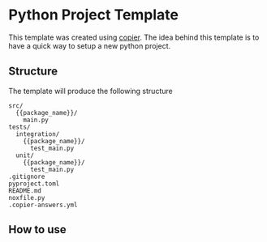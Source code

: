 # Python Project Template

This template was created using [copier](https://copier.readthedocs.io/en/stable/).
The idea behind this template is to have a quick way to setup a new python project.

## Structure

The template will produce the following structure

```
src/
  {{package_name}}/
    main.py
tests/
  integration/
    {{package_name}}/
      test_main.py
  unit/
    {{package_name}}/
      test_main.py
.gitignore
pyproject.toml
README.md
noxfile.py
.copier-answers.yml
```

## How to use
